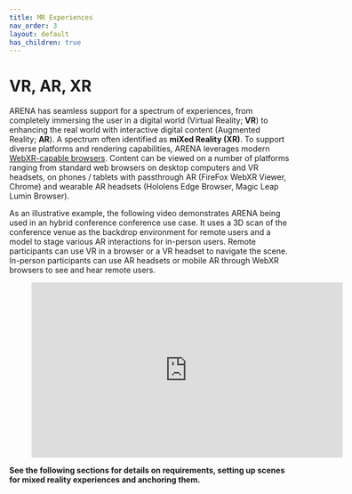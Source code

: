 ```yaml
---
title: MR Experiences
nav_order: 3
layout: default
has_children: true
---
```


# VR, AR, XR

ARENA has seamless support for a spectrum of experiences, from completely immersing the user in a digital world (Virtual Reality; **VR**) to enhancing the real world with interactive digital content (Augmented Reality; **AR**). A spectrum often identified as **miXed Reality (XR)**. To support diverse platforms and rendering capabilities, ARENA leverages modern [WebXR-capable browsers](https://www.w3.org/TR/webxr/). Content can be viewed on a number of platforms ranging from standard web browsers on desktop computers and VR headsets, on phones / tablets with passthrough AR (FireFox WebXR Viewer, Chrome) and wearable AR headsets (Hololens Edge Browser, Magic Leap Lumin Browser).

As an illustrative example, the following video demonstrates ARENA being used in an hybrid conference conference use case. It uses a 3D scan of the conference venue as the backdrop environment for remote users and a model to stage various AR interactions for in-person users. Remote participants can use VR in a browser or a VR headset to navigate the scene. In-person participants can use AR headsets or mobile AR through WebXR browsers to see and hear remote users.

<figure class="video_container">
  <iframe width="560" height="315" src="https://www.youtube-nocookie.com/embed/ydDAa2edIMI?autoplay=1&controls=0&showinfo=0&modestbranding=1&wmode=transparent&disablekb=1&rel=0&enablejsapi=1&widgetid=1&loop=1&mute=1" frameborder="0" allow="accelerometer; autoplay; clipboard-write; encrypted-media; gyroscope; picture-in-picture" allowfullscreen></iframe>
</figure>

**See the following sections for details on requirements, setting up scenes for mixed reality experiences and anchoring them.**
